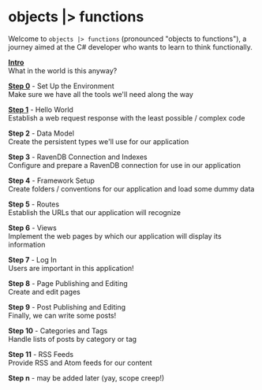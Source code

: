 # objects |> functions

Welcome to `objects |> functions` (pronounced "objects to functions"), a journey aimed at the C# developer who wants to learn to think functionally.

**[Intro](intro.html)**<br>
What in the world is this anyway?

**[Step 0](step0.html)** - Set Up the Environment<br>
Make sure we have all the tools we'll need along the way

**[Step 1](step1/)** - Hello World<br>
Establish a web request response with the least possible / complex code

**Step 2** - Data Model<br>
Create the persistent types we'll use for our application

**Step 3** - RavenDB Connection and Indexes<br>
Configure and prepare a RavenDB connection for use in our application

**Step 4** - Framework Setup<br>
Create folders / conventions for our application and load some dummy data

**Step 5** - Routes<br>
Establish the URLs that our application will recognize

**Step 6** - Views<br>
Implement the web pages by which our application will display its information

**Step 7** - Log In<br>
Users are important in this application!

**Step 8** - Page Publishing and Editing<br>
Create and edit pages

**Step 9** - Post Publishing and Editing<br>
Finally, we can write some posts!

**Step 10** - Categories and Tags<br>
Handle lists of posts by category or tag

**Step 11** - RSS Feeds<br>
Provide RSS and Atom feeds for our content

**Step n** - may be added later (yay, scope creep!)
